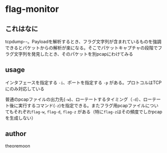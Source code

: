 # flag-monitor

## これはなに

tcpdump--。Payloadを解析するとき、フラグ文字列が含まれているものを強調できるとパケットからの解析が楽になる。そこでパケットキャプチャの段階でフラグ文字列を発見したとき、そのパケットを別pcapにわけてみる

## usage

インタフェースを指定する `-i`、ポートを指定する `-p` がある。プロトコルはTCPにのみ対応している

普通のpcapファイルの出力先(`-w`)、ローテートするタイミング（`-d`）、ローテート後に実行するコマンド(`-z`)を指定できる。またフラグ用pcapファイルについてもそれぞれ`flag-w`, `flag-d`, `flag-z` がある（特に`flag-z`はその頻度でしかpcapを生成しない）


## author

 theoremoon
